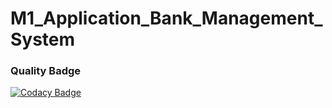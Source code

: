 # M1_Application_Bank_Management_System
### Quality Badge
[![Codacy Badge](https://app.codacy.com/project/badge/Grade/586a0cc674204ae49d42e074dee19a3c)](https://www.codacy.com/gh/npbhavaniprasad/M1_Application_Bank_Management_System/dashboard?utm_source=github.com&amp;utm_medium=referral&amp;utm_content=npbhavaniprasad/M1_Application_Bank_Management_System&amp;utm_campaign=Badge_Grade)
